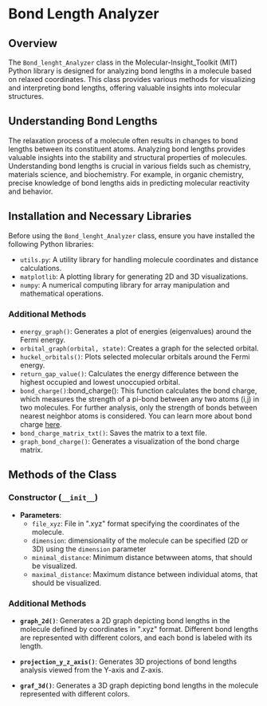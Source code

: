 # Bond Length Analyzer

## Overview
The `Bond_lenght_Analyzer` class in the Molecular-Insight_Toolkit (MIT) Python library is designed for analyzing bond lengths in a molecule based on relaxed coordinates. This class provides various methods for visualizing and interpreting bond lengths, offering valuable insights into molecular structures.

## Understanding Bond Lengths
The relaxation process of a molecule often results in changes to bond lengths between its constituent atoms. Analyzing bond lengths provides valuable insights into the stability and structural properties of molecules. Understanding bond lengths is crucial in various fields such as chemistry, materials science, and biochemistry. For example, in organic chemistry, precise knowledge of bond lengths aids in predicting molecular reactivity and behavior.

## Installation and Necessary Libraries
Before using the `Bond_lenght_Analyzer` class, ensure you have installed the following Python libraries:
- `utils.py`: A utility library for handling molecule coordinates and distance calculations.
- `matplotlib`: A plotting library for generating 2D and 3D visualizations.
- `numpy`: A numerical computing library for array manipulation and mathematical operations.


### Additional Methods

- `energy_graph()`: Generates a plot of energies (eigenvalues) around the Fermi energy.
- `orbital_graph(orbital, state)`: Creates a graph for the selected orbital.
- `huckel_orbitals()`: Plots selected molecular orbitals around the Fermi energy.
- `return_gap_value()`: Calculates the energy difference between the highest occupied and lowest unoccupied orbital.
- `bond_charge()`:bond_charge(): This function calculates the bond charge, which measures the strength of a pi-bond between any two atoms (i,j) in two molecules. For further analysis, only the strength of bonds between nearest neighbor atoms is considered. You can learn more about bond charge [here](https://www.chm.bris.ac.uk/pt/ajm/html/L4_p2.htm).
- `bond_charge_matrix_txt()`: Saves the matrix to a text file. 
- `graph_bond_charge()`: Generates a visualization of the bond charge matrix.

## Methods of the Class

### Constructor (`__init__`)

- **Parameters**:
  - `file_xyz`: File in ".xyz" format specifying the coordinates of the molecule.
  - `dimension`: dimensionality of the molecule can be specified (2D or 3D) using the `dimension` parameter
  - `minimal_distance`: Minimum distance betwween atoms, that should be visualized.
  - `maximal_distance`: Maximum distance between individual atoms, that should be visualized.
 
### Additional Methods

- **`graph_2d()`**: Generates a 2D graph depicting bond lengths in the molecule defined by coordinates in ".xyz" format. Different bond lengths are represented with different colors, and each bond is labeled with its length.

- **`projection_y_z_axis()`**: Generates 3D projections of bond lengths analysis viewed from the Y-axis and Z-axis.

- **`graf_3d()`**: Generates a 3D graph depicting bond lengths in the molecule represented with different colors.

